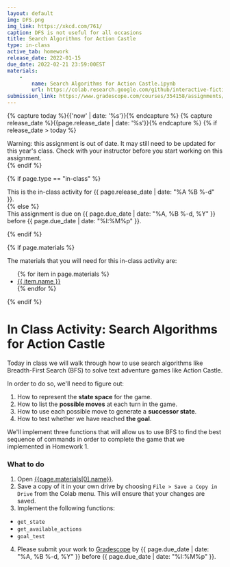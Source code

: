 ```yaml
---
layout: default
img: DFS.png
img_link: https://xkcd.com/761/
caption: DFS is not useful for all occasions 
title: Search Algorithms for Action Castle
type: in-class
active_tab: homework
release_date: 2022-01-15
due_date: 2022-02-21 23:59:00EST
materials:
    - 
        name: Search Algorithms for Action Castle.ipynb
        url: https://colab.research.google.com/github/interactive-fiction-class/interactive-fiction-class.github.io/blob/master/in_class_activities/search/Search_Algorithms_for_Action_Castle.ipynb
submission_link: https://www.gradescope.com/courses/354158/assignments/1861402
---
```


<!-- Check whether the assignment is ready to release -->
{% capture today %}{{'now' | date: '%s'}}{% endcapture %}
{% capture release_date %}{{page.release_date | date: '%s'}}{% endcapture %}
{% if release_date > today %} 
<div class="alert alert-danger">
Warning: this assignment is out of date.  It may still need to be updated for this year's class.  Check with your instructor before you start working on this assignment.
</div>
{% endif %}
<!-- End of check whether the assignment is up to date -->



{% if page.type == "in-class" %}
<!-- In class activity -->
<div class="alert alert-info">
This is the in-class activity for {{ page.release_date | date: "%A %B %-d" }}.
</div>
{% else %}
<!-- Homework assignment -->
<div class="alert alert-info">
This assignment is due on {{ page.due_date | date: "%A, %B %-d, %Y" }} before {{ page.due_date | date: "%I:%M%p" }}. 
</div>

{% endif %}

{% if page.materials %}
<div class="alert alert-info">
The materials that you will need for this in-class activity are:
<ul>
{% for item in page.materials %}
<li><a href="{{item.url}}">{{ item.name }}</a></li>
{% endfor %}
</ul>
</div>
{% endif %}



In Class Activity: Search Algorithms for Action Castle
=============================================================

Today in class we will walk through how to use search algorithms like Breadth-First Search (BFS) to solve text adventure games like Action Castle.

In order to do so, we'll need to figure out:
1. How to represent the __state space__ for the game.
2. How to list the __possible moves__ at each turn in the game.
3. How to use each possible move to generate a __successor state__.
4. How to test whether we have reached __the goal__.


We'll implement three functions that will allow us to use BFS to find the best sequence of commands in order to complete the game that we implemented in Homework 1.

### What to do 

1. Open [{{page.materials[0].name}}]({{page.materials[0].url}}).
2. Save a copy of it in your own drive by choosing `File > Save a Copy in Drive` from the Colab menu.  This will ensure that your changes are saved.
3. Implement the following functions:
* `get_state`
* `get_available_actions`
* `goal_test`

4. Please submit your work to [Gradescope]({{page.submission_link}}) by {{ page.due_date | date: "%A, %B %-d, %Y" }} before {{ page.due_date | date: "%I:%M%p" }}. 


